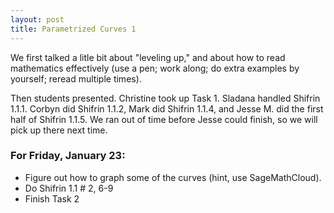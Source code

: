 ```yaml
---
layout: post
title: Parametrized Curves 1
---
```


We first talked a litle bit about "leveling up," and about how to read mathematics
effectively (use a pen; work along; do extra examples by yourself; reread multiple times).

Then students presented. Christine took up Task 1. Sladana handled Shifrin 1.1.1.
Corbyn did Shifrin 1.1.2, Mark did Shifrin 1.1.4, and Jesse M. did the first half of Shifrin 1.1.5.
We ran out of time before Jesse could finish, so we will pick up there next time.

### For Friday, January 23:

+ Figure out how to graph some of the curves (hint, use SageMathCloud).
+ Do Shifrin 1.1 \# 2, 6-9
+ Finish Task 2
